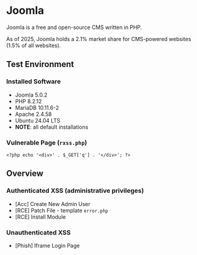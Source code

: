# Joomla

Joomla is a free and open-source CMS written in PHP.

As of 2025, Joomla holds a 2.1% market share for CMS-powered websites (1.5% of all websites).

## Test Environment

### Installed Software

* Joomla 5.0.2
* PHP 8.2.12
* MariaDB 10.11.6-2
* Apache 2.4.58
* Ubuntu 24.04 LTS
* **NOTE**: all default installations

### Vulnerable Page (`rxss.php`)

```
<?php echo '<div>' . $_GET['q'] . '</div>'; ?>
```

## Overview

### Authenticated XSS (administrative privileges)

* [Acc] Create New Admin User
* [RCE] Patch File - template `error.php`
* [RCE] Install Module 

### Unauthenticated XSS

* [Phish] Iframe Login Page
